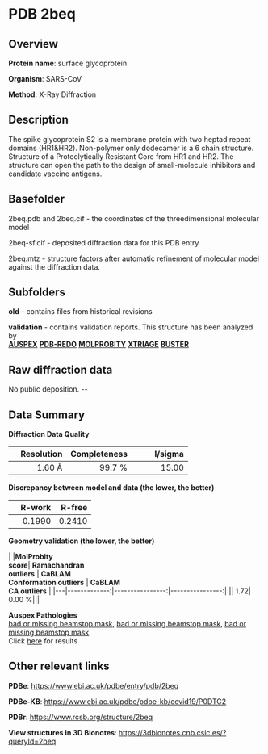 # PDB 2beq

## Overview

**Protein name**: surface glycoprotein

**Organism**: SARS-CoV

**Method**: X-Ray Diffraction

## Description

The spike glycoprotein S2 is a membrane protein with two heptad repeat domains (HR1&HR2). Non-polymer only dodecamer is a 6 chain structure. Structure of a Proteolytically Resistant Core from HR1 and HR2. The structure can open the path to the design of small-molecule inhibitors and candidate vaccine antigens.

## Basefolder

2beq.pdb and 2beq.cif - the coordinates of the threedimensional molecular model

2beq-sf.cif - deposited diffraction data for this PDB entry

2beq.mtz - structure factors after automatic refinement of molecular model against the diffraction data.

## Subfolders



**old** - contains files from historical revisions

**validation** - contains validation reports. This structure has been analyzed by <br>[**AUSPEX**](https://github.com/thorn-lab/coronavirus_structural_task_force/tree/master/pdb/surface_glycoprotein/SARS-CoV/2beq/validation/auspex) [**PDB-REDO**](https://github.com/thorn-lab/coronavirus_structural_task_force/tree/master/pdb/surface_glycoprotein/SARS-CoV/2beq/validation/pdb-redo) [**MOLPROBITY**](https://github.com/thorn-lab/coronavirus_structural_task_force/tree/master/pdb/surface_glycoprotein/SARS-CoV/2beq/validation/molprobity) [**XTRIAGE**](https://github.com/thorn-lab/coronavirus_structural_task_force/blob/master/pdb/surface_glycoprotein/SARS-CoV/2beq/validation/Xtriage_output.log) [**BUSTER**](https://www.globalphasing.com/buster/wiki/index.cgi?Covid19Pdb2BEQ)  



## Raw diffraction data

No public deposition. --<br> 

## Data Summary
**Diffraction Data Quality**

|   | Resolution | Completeness| I/sigma |
|---|-------------:|----------------:|--------------:|
|   |1.60 Å|99.7  %|<img width=50/>15.00|

**Discrepancy between model and data (the lower, the better)**

|   | **R-work**| **R-free**   
|---|-------------:|----------------:|           
||  0.1990|  0.2410|

**Geometry validation (the lower, the better)**

|   |**MolProbity<br>score**| **Ramachandran<br>outliers** | **CaBLAM<br>Conformation outliers** | **CaBLAM<br>CA outliers** |
|---|-------------:|----------------:|----------------:|
||  1.72|  0.00 %|||

**Auspex Pathologies**<br> [bad or missing beamstop mask](https://www.auspex.de/pathol/#2), [bad or missing beamstop mask](https://www.auspex.de/pathol/#2), [bad or missing beamstop mask](https://www.auspex.de/pathol/#2)<br>Click [here](https://github.com/thorn-lab/coronavirus_structural_task_force/blob/master/pdb/surface_glycoprotein/SARS-CoV/2beq/validation/auspex/2beq_auspex_comments.txt)  for results

 



## Other relevant links 
**PDBe**:  https://www.ebi.ac.uk/pdbe/entry/pdb/2beq

**PDBe-KB**: https://www.ebi.ac.uk/pdbe/pdbe-kb/covid19/P0DTC2 
 
**PDBr**: https://www.rcsb.org/structure/2beq 

**View structures in 3D Bionotes**: https://3dbionotes.cnb.csic.es/?queryId=2beq

